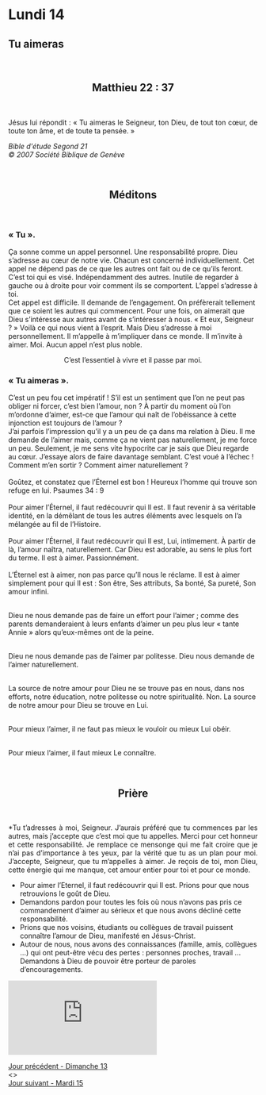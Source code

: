 # Lundi 14
## Tu aimeras
<br/>
<center><h2>Matthieu 22 : 37 </h2></center>
<br/>

<p align="justify">Jésus lui répondit : « Tu aimeras le Seigneur, ton Dieu, de tout ton cœur, de toute ton âme, et de toute ta pensée. »
</p>

<i>Bible d'étude Segond 21<br />
© 2007 Société Biblique de Genève</i>

<br/>
<center><h2>Méditons</h2></center>
<br/>

<h3>« Tu ».</h3>
<p>
Ça sonne comme un appel personnel. Une responsabilité propre.
Dieu s’adresse au cœur de notre vie. Chacun est concerné individuellement. Cet appel ne dépend pas de ce que les autres ont fait ou de ce qu’ils feront.
C’est toi qui es visé. Indépendamment des autres. Inutile de regarder à gauche ou à droite pour voir comment ils se comportent. L’appel s’adresse à toi.
<br />
Cet appel est difficile. Il demande de l’engagement. On préfèrerait tellement que ce soient les autres qui commencent. Pour une fois, on aimerait que Dieu s’intéresse aux autres avant de s’intéresser à nous. « Et eux, Seigneur ? » Voilà ce qui nous vient à l’esprit.
Mais Dieu s’adresse à moi personnellement. Il m’appelle à m’impliquer dans ce monde. Il m’invite à aimer. Moi.
Aucun appel n’est plus noble.
</p>
<center>

C’est l’essentiel à vivre et il passe par moi.
</center>

<h3>« Tu aimeras ».</h3>
<p>
C’est un peu fou cet impératif !
S’il est un sentiment que l’on ne peut pas obliger ni forcer, c’est bien l’amour, non ? À partir du moment où l’on m’ordonne d’aimer, est-ce que l’amour qui naît de l’obéissance à cette injonction est toujours de l’amour ? <br />
J’ai parfois l’impression qu’il y a un peu de ça dans ma relation à Dieu. Il me demande de l’aimer mais, comme ça ne vient pas naturellement, je me force un peu.
Seulement, je me sens vite hypocrite car je sais que Dieu regarde au cœur. J’essaye alors de faire davantage semblant. C’est voué à l’échec !
Comment m’en sortir ? Comment aimer naturellement ?
<br /><br />
Goûtez, et constatez que l’Éternel est bon ! Heureux l’homme qui trouve son refuge en lui.
Psaumes 34 : 9
<br /><br />
Pour aimer l’Éternel, il faut redécouvrir qui Il est. Il faut revenir à sa véritable identité, en la démêlant de tous les autres éléments avec lesquels on l’a mélangée au fil de l’Histoire.
<br /><br />
Pour aimer l’Éternel, il faut redécouvrir qui Il est, Lui, intimement.
À partir de là, l’amour naîtra, naturellement. Car Dieu est adorable, au sens le plus fort du terme. Il est à aimer. Passionnément.
<br /><br />
L’Éternel est à aimer, non pas parce qu’Il nous le réclame.
Il est à aimer simplement pour qui Il est : Son être, Ses attributs, Sa bonté, Sa pureté, Son amour infini.
<br /><br />


Dieu ne nous demande pas de faire un effort pour l’aimer ; comme des parents demanderaient à leurs enfants d’aimer un peu plus leur « tante Annie » alors qu’eux-mêmes ont de la peine.
<br /><br />

Dieu ne nous demande pas de l’aimer par politesse. Dieu nous demande de l’aimer naturellement.
<br /><br />

La source de notre amour pour Dieu ne se trouve pas en nous, dans nos efforts, notre éducation, notre politesse ou notre spiritualité. Non.
La source de notre amour pour Dieu se trouve en Lui.
<br /><br />

Pour mieux l’aimer, il ne faut pas mieux le vouloir ou mieux Lui obéir.
<br /><br />


Pour mieux l’aimer, il faut mieux Le connaître.
</p>


</p>

<br/>
<center><h2>Prière</h2></center>
<br/>

<p align="justify">
*Tu t’adresses à moi, Seigneur.
J’aurais préféré que tu commences par les autres, mais j’accepte que c’est moi que tu appelles.
Merci pour cet honneur et cette responsabilité.
Je remplace ce mensonge qui me fait croire que je n’ai pas d’importance à tes yeux, par la vérité que tu as un plan pour moi.
J’accepte, Seigneur, que tu m’appelles à aimer.
Je reçois de toi, mon Dieu, cette énergie qui me manque, cet amour entier pour toi et pour ce monde.

<ul>
<li>
Pour aimer l’Eternel, il faut redécouvrir qui Il est. Prions pour que nous retrouvions le goût de Dieu.
</li><li>
Demandons pardon pour toutes les fois où nous n’avons pas pris ce commandement d’aimer au sérieux et que nous avons décliné cette responsabilité.
</li><li>
Prions que nos voisins, étudiants ou collègues de travail puissent connaître l’amour de Dieu, manifesté en Jésus-Christ.
</li><li>
Autour de nous, nous avons des connaissances (famille, amis, collègues …) qui ont peut-être vécu des pertes : personnes proches, travail ... Demandons à Dieu de pouvoir être porteur de paroles d’encouragements.
</li></ul>
</p>

<div class="container">
<iframe src="https://www.youtube.com/embed/IDtwGwIpOYw"
frameborder="0" allowfullscreen class="video"></iframe>
</div>


[Jour précédent - Dimanche 13](dimanche.md)<br/> <> <br/>
[Jour suivant - Mardi 15](mardi.md)
